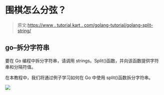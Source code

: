 # 围棋怎么分弦？

> 原文:[https://www . tutorial kart . com/golang-tutorial/golang-split-string/](https://www.tutorialkart.com/golang-tutorial/golang-split-string/)

## go–拆分字符串

要在 Go 编程中拆分字符串，请调用 strings。Split()函数，并向该函数提供字符串和分隔符值。

在本教程中，我们将通过例子学习如何在 Go 中使用 split()函数拆分字符串。

[![](../Images/925da31b32d6bc3827932f6c8afb11bb.png)](https://www.tutorialkart.com/)